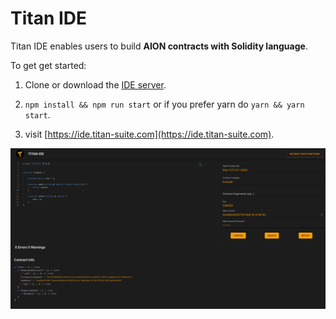 # Titan IDE

Titan IDE enables users to build **AION contracts with Solidity language**.

To get get started:

1.  Clone or download the [IDE server](https://github.com/titan-suite/ide-server).

2.  `npm install && npm run start` or if you prefer yarn do `yarn && yarn start`.

3.  visit [https://ide.titan-suite.com](https://ide.titan-suite.com).

![Titan IDE screenshot](screenshot.png)
